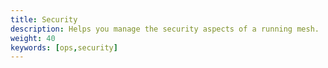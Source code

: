 ```yaml
---
title: Security
description: Helps you manage the security aspects of a running mesh.
weight: 40
keywords: [ops,security]
---
```

